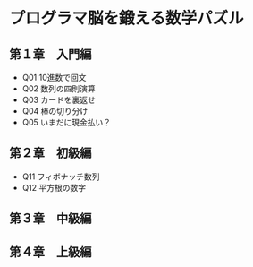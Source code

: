 # プログラマ脳を鍛える数学パズル

## 第１章　入門編
- Q01 10進数で回文
- Q02 数列の四則演算
- Q03 カードを裏返せ
- Q04 棒の切り分け
- Q05 いまだに現金払い？

## 第２章　初級編
- Q11 フィボナッチ数列
- Q12 平方根の数字

## 第３章　中級編

## 第４章　上級編
